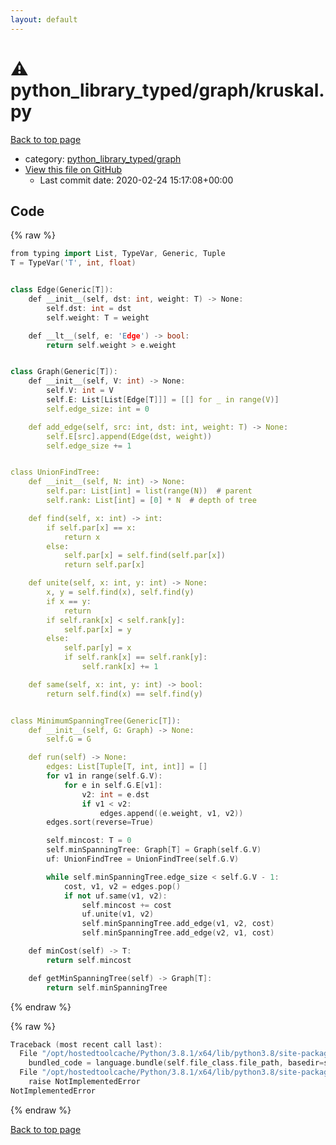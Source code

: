 ```yaml
---
layout: default
---
```


<!-- mathjax config similar to math.stackexchange -->
<script type="text/javascript" async
  src="https://cdnjs.cloudflare.com/ajax/libs/mathjax/2.7.5/MathJax.js?config=TeX-MML-AM_CHTML">
</script>
<script type="text/x-mathjax-config">
  MathJax.Hub.Config({
    TeX: { equationNumbers: { autoNumber: "AMS" }},
    tex2jax: {
      inlineMath: [ ['$','$'] ],
      processEscapes: true
    },
    "HTML-CSS": { matchFontHeight: false },
    displayAlign: "left",
    displayIndent: "2em"
  });
</script>

<script type="text/javascript" src="https://cdnjs.cloudflare.com/ajax/libs/jquery/3.4.1/jquery.min.js"></script>
<script src="https://cdn.jsdelivr.net/npm/jquery-balloon-js@1.1.2/jquery.balloon.min.js" integrity="sha256-ZEYs9VrgAeNuPvs15E39OsyOJaIkXEEt10fzxJ20+2I=" crossorigin="anonymous"></script>
<script type="text/javascript" src="../../../assets/js/copy-button.js"></script>
<link rel="stylesheet" href="../../../assets/css/copy-button.css" />


# :warning: python_library_typed/graph/kruskal.py

<a href="../../../index.html">Back to top page</a>

* category: <a href="../../../index.html#2a7e3e97022ce18b59747afed7368880">python_library_typed/graph</a>
* <a href="{{ site.github.repository_url }}/blob/master/python_library_typed/graph/kruskal.py">View this file on GitHub</a>
    - Last commit date: 2020-02-24 15:17:08+00:00




## Code

<a id="unbundled"></a>
{% raw %}
```cpp
from typing import List, TypeVar, Generic, Tuple
T = TypeVar('T', int, float)


class Edge(Generic[T]):
    def __init__(self, dst: int, weight: T) -> None:
        self.dst: int = dst
        self.weight: T = weight

    def __lt__(self, e: 'Edge') -> bool:
        return self.weight > e.weight


class Graph(Generic[T]):
    def __init__(self, V: int) -> None:
        self.V: int = V
        self.E: List[List[Edge[T]]] = [[] for _ in range(V)]
        self.edge_size: int = 0

    def add_edge(self, src: int, dst: int, weight: T) -> None:
        self.E[src].append(Edge(dst, weight))
        self.edge_size += 1


class UnionFindTree:
    def __init__(self, N: int) -> None:
        self.par: List[int] = list(range(N))  # parent
        self.rank: List[int] = [0] * N  # depth of tree

    def find(self, x: int) -> int:
        if self.par[x] == x:
            return x
        else:
            self.par[x] = self.find(self.par[x])
            return self.par[x]

    def unite(self, x: int, y: int) -> None:
        x, y = self.find(x), self.find(y)
        if x == y:
            return
        if self.rank[x] < self.rank[y]:
            self.par[x] = y
        else:
            self.par[y] = x
            if self.rank[x] == self.rank[y]:
                self.rank[x] += 1

    def same(self, x: int, y: int) -> bool:
        return self.find(x) == self.find(y)


class MinimumSpanningTree(Generic[T]):
    def __init__(self, G: Graph) -> None:
        self.G = G

    def run(self) -> None:
        edges: List[Tuple[T, int, int]] = []
        for v1 in range(self.G.V):
            for e in self.G.E[v1]:
                v2: int = e.dst
                if v1 < v2:
                    edges.append((e.weight, v1, v2))
        edges.sort(reverse=True)

        self.mincost: T = 0
        self.minSpanningTree: Graph[T] = Graph(self.G.V)
        uf: UnionFindTree = UnionFindTree(self.G.V)

        while self.minSpanningTree.edge_size < self.G.V - 1:
            cost, v1, v2 = edges.pop()
            if not uf.same(v1, v2):
                self.mincost += cost
                uf.unite(v1, v2)
                self.minSpanningTree.add_edge(v1, v2, cost)
                self.minSpanningTree.add_edge(v2, v1, cost)

    def minCost(self) -> T:
        return self.mincost

    def getMinSpanningTree(self) -> Graph[T]:
        return self.minSpanningTree

```
{% endraw %}

<a id="bundled"></a>
{% raw %}
```cpp
Traceback (most recent call last):
  File "/opt/hostedtoolcache/Python/3.8.1/x64/lib/python3.8/site-packages/onlinejudge_verify/docs.py", line 348, in write_contents
    bundled_code = language.bundle(self.file_class.file_path, basedir=self.cpp_source_path)
  File "/opt/hostedtoolcache/Python/3.8.1/x64/lib/python3.8/site-packages/onlinejudge_verify/languages/python.py", line 68, in bundle
    raise NotImplementedError
NotImplementedError

```
{% endraw %}

<a href="../../../index.html">Back to top page</a>

